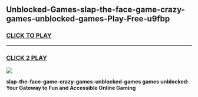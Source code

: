 
## Unblocked-Games-slap-the-face-game-crazy-games-unblocked-games-Play-Free-u9fbp
<h3>
<a href="https://premium76.site?title=slap-the-face-game-crazy-games-unblocked-games&ref=19M">CLICK TO PLAY</a></h3>
<hr>

<h3>
<a href="https://premium76.site?title=slap-the-face-game-crazy-games-unblocked-games&ref=19M">CLICK 2 PLAY</a>
  
</h3>

<a href="https://premium76.site?title=slap-the-face-game-crazy-games-unblocked-games&ref=19M"><img src="https://clearcache.store/games.png"></a>


**slap-the-face-game-crazy-games-unblocked-games games unblocked: Your Gateway to Fun and Accessible Online Gaming**
